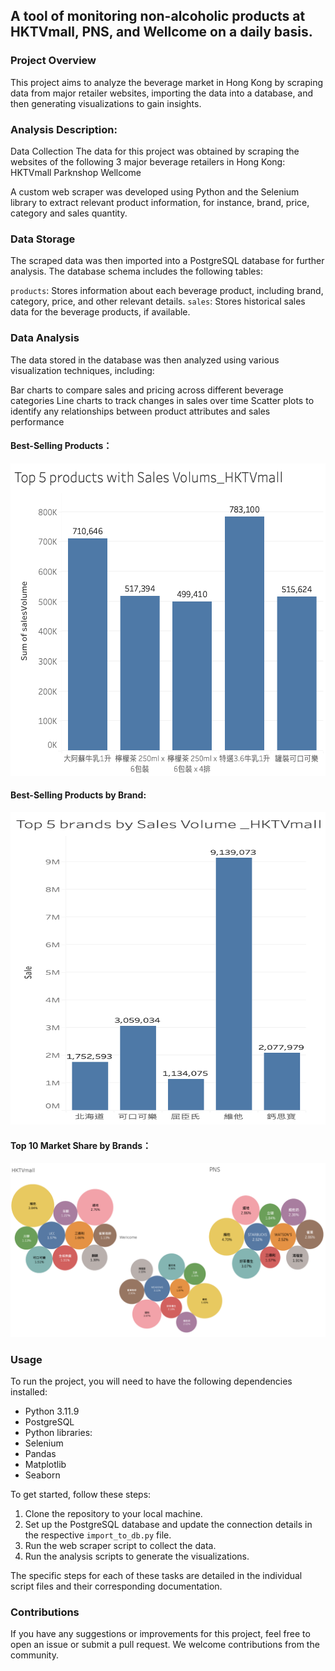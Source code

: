 ## A tool of monitoring non-alcoholic products at HKTVmall, PNS, and Wellcome on a daily basis.

### Project Overview
This project aims to analyze the beverage market in Hong Kong by scraping data from major retailer websites, importing the data into a database, and then generating visualizations to gain insights.

### Analysis Description:
Data Collection
The data for this project was obtained by scraping the websites of the following 3 major beverage retailers in Hong Kong:
HKTVmall
Parknshop
Wellcome

A custom web scraper was developed using Python and the Selenium library to extract relevant product information, for instance, brand, price, category and sales quantity.

### Data Storage
The scraped data was then imported into a PostgreSQL database for further analysis. The database schema includes the following tables:

`products`: Stores information about each beverage product, including brand, category, price, and other relevant details.
`sales`: Stores historical sales data for the beverage products, if available.


### Data Analysis
The data stored in the database was then analyzed using various visualization techniques, including:

Bar charts to compare sales and pricing across different beverage categories
Line charts to track changes in sales over time
Scatter plots to identify any relationships between product attributes and sales performance

#### Best-Selling Products： 
<img src="https://github.com/liaolisha/Beverage-HK/blob/main/%E5%9B%BE%E7%89%871.png" data-canonical-src="https://github.com/liaolisha/Beverage-HK/blob/main/%E5%9B%BE%E7%89%871.png" width="600" height="500" />

#### Best-Selling Products by Brand:
<img src="https://github.com/liaolisha/Beverage-HK/blob/main/image2.png" data-canonical-src="https://github.com/liaolisha/Beverage-HK/blob/main/image2.png" width="600" height="500" />

#### Top 10 Market Share by Brands： 
<img src="https://github.com/liaolisha/Beverage-HK/blob/main/image3.png" data-canonical-src="https://github.com/liaolisha/Beverage-HK/blob/main/image3.png"/>

### Usage
To run the project, you will need to have the following dependencies installed:

- Python 3.11.9
- PostgreSQL
- Python libraries:
- Selenium
- Pandas
- Matplotlib
- Seaborn




To get started, follow these steps:

1. Clone the repository to your local machine.
2. Set up the PostgreSQL database and update the connection details in the respective `import_to_db.py` file.
3. Run the web scraper script to collect the data.
4. Run the analysis scripts to generate the visualizations.

The specific steps for each of these tasks are detailed in the individual script files and their corresponding documentation.

### Contributions
If you have any suggestions or improvements for this project, feel free to open an issue or submit a pull request. We welcome contributions from the community.

